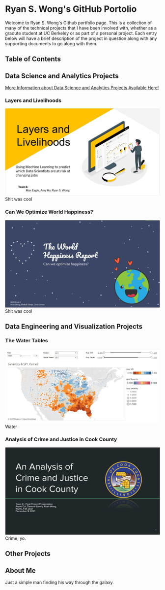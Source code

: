 # Ryan S. Wong's GitHub Portolio

Welcome to Ryan S. Wong's Github portfolio page. This is a collection of many of the technical projects that I have been involved with, whether as a gradute student at UC Berkeley or as part of a personal project. Each entry below will have a brief description of the project in question along with any supporting documents to go along with them.

## Table of Contents

## Data Science and Analytics Projects
[More Information about Data Science and Analytics Projects Available Here!]([url](https://colstar.github.io/data-science-projects))
### Layers and Livelihoods
![Layers and Livelihoods Presentation Picture](/images/layers-and-livelihoods-presentation.JPG)
Shit was cool

### Can We Optimize World Happiness?
![Can We Optimize World Happiness Presentation Picture](/images/can-we-optimize-happiness-presentation.JPG)
Shit was cool

## Data Engineering and Visualization Projects

### The Water Tables
![Precipitation and Drought Severity Visualization Picture](/images/precipitation-and-drought-severity-pic.JPG)
Water

### Analysis of Crime and Justice in Cook County
![Crime and Justice Presentation Picture](/images/crime_and_justice_pic.JPG)
Crime, yo.

## Other Projects



## About Me
Just a simple man finding his way through the galaxy.